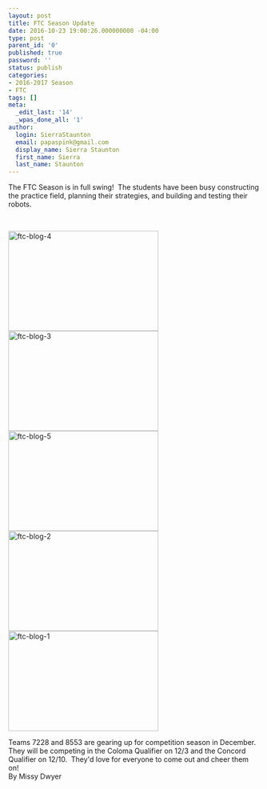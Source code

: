 ```yaml
---
layout: post
title: FTC Season Update
date: 2016-10-23 19:00:26.000000000 -04:00
type: post
parent_id: '0'
published: true
password: ''
status: publish
categories:
- 2016-2017 Season
- FTC
tags: []
meta:
  _edit_last: '14'
  _wpas_done_all: '1'
author:
  login: SierraStaunton
  email: papaspink@gmail.com
  display_name: Sierra Staunton
  first_name: Sierra
  last_name: Staunton
---
```

<p>The FTC Season is in full swing!  The students have been busy constructing the practice field, planning their strategies, and building and testing their robots.</p>
<p>&nbsp;</p>
<p><a href="http://strykeforce.org/wp-content/uploads/2016/10/ftc-blog-4.jpg"><img class="size-medium wp-image-4493 aligncenter" src="{{ site.baseurl }}/assets/images/ftc-blog-4-300x200.jpg" alt="ftc-blog-4" width="300" height="200" /></a> <a href="http://strykeforce.org/wp-content/uploads/2016/10/ftc-blog-3.jpg"><img class="size-medium wp-image-4494 aligncenter" src="{{ site.baseurl }}/assets/images/ftc-blog-3-300x200.jpg" alt="ftc-blog-3" width="300" height="200" /></a> <a href="http://strykeforce.org/wp-content/uploads/2016/10/ftc-blog-5.jpg"><img class="size-medium wp-image-4495 aligncenter" src="{{ site.baseurl }}/assets/images/ftc-blog-5-300x200.jpg" alt="ftc-blog-5" width="300" height="200" /></a> <a href="http://strykeforce.org/wp-content/uploads/2016/10/ftc-blog-2.jpg"><img class="size-medium wp-image-4496 aligncenter" src="{{ site.baseurl }}/assets/images/ftc-blog-2-300x200.jpg" alt="ftc-blog-2" width="300" height="200" /></a> <a href="http://strykeforce.org/wp-content/uploads/2016/10/ftc-blog-1.jpg"><img class="size-medium wp-image-4497 aligncenter" src="{{ site.baseurl }}/assets/images/ftc-blog-1-300x200.jpg" alt="ftc-blog-1" width="300" height="200" /></a></p>
<div></div>
<div>Teams 7228 and 8553 are gearing up for competition season in December.  They will be competing in the Coloma Qualifier on 12/3 and the Concord Qualifier on 12/10.  They'd love for everyone to come out and cheer them on!</div>
<div></div>
<div>By Missy Dwyer</div>
